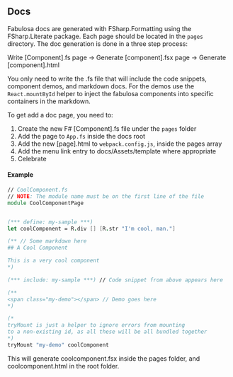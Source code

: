 ## Docs

Fabulosa docs are generated with FSharp.Formatting using the FSharp.Literate package.
Each page should be located in the `pages` directory. The doc generation is done in a three step process: 

Write [Component].fs page -> Generate [component].fsx page -> Generate [component].html

You only need to write the <Component>.fs file that will include the code snippets, component demos, and markdown docs.
For the demos use the `React.mountById` helper to inject the fabulosa components into specific containers in the markdown.

To get add a doc page, you need to:

1. Create the new F# [Component].fs file under the `pages` folder
2. Add the page to `App.fs` inside the docs root
3. Add the new [page].html to `webpack.config.js`, inside the pages array
4. Add the menu link entry to docs/Assets/template where appropriate
5. Celebrate

#### Example

```fsharp
// CoolComponent.fs
// NOTE: The module name must be on the first line of the file
module CoolComponentPage


(*** define: my-sample ***)
let coolComponent = R.div [] [R.str "I'm cool, man."]

(** // Some markdown here
## A Cool Component

This is a very cool component
*)

(*** include: my-sample ***) // Code snippet from above appears here

(**
<span class="my-demo"></span> // Demo goes here
*)

(*
tryMount is just a helper to ignore errors from mounting
to a non-existing id, as all these will be all bundled together
*)
tryMount "my-demo" coolComponent
```

This will generate coolcomponent.fsx inside the pages folder, and coolcomponent.html in the root folder.
